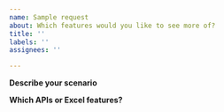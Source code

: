 ```yaml
---
name: Sample request
about: Which features would you like to see more of?
title: ''
labels: ''
assignees: ''

---
```


**Describe your scenario**
<!-- What is the problem to solve? -->

**Which APIs or Excel features?**
<!-- What should be showcased in the sample? Are there Excel features that need samples to better understand how to use them in scripts? -->
